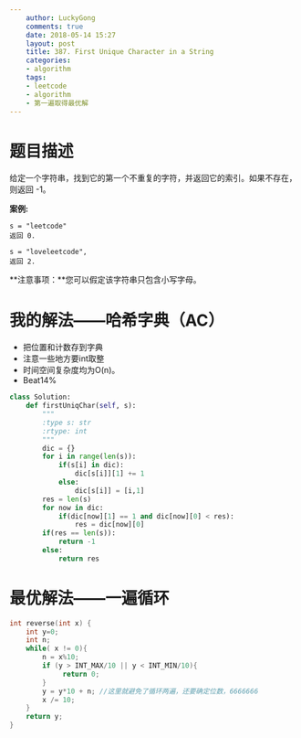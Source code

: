 ```yaml
---
    author: LuckyGong
    comments: true
    date: 2018-05-14 15:27
    layout: post
    title: 387. First Unique Character in a String
    categories:
    - algorithm
    tags:
    - leetcode
    - algorithm
    - 第一遍取得最优解
---
```


# 题目描述

给定一个字符串，找到它的第一个不重复的字符，并返回它的索引。如果不存在，则返回 -1。

**案例:**

```
s = "leetcode"
返回 0.

s = "loveleetcode",
返回 2.
```

 

**注意事项：**您可以假定该字符串只包含小写字母。

# 我的解法——哈希字典（AC）

- 把位置和计数存到字典
- 注意一些地方要int取整
- 时间空间复杂度均为O(n)。
- Beat14%

```python
class Solution:
    def firstUniqChar(self, s):
        """
        :type s: str
        :rtype: int
        """
        dic = {}
        for i in range(len(s)):
            if(s[i] in dic):
                dic[s[i]][1] += 1
            else:
                dic[s[i]] = [i,1]
        res = len(s)
        for now in dic:
            if(dic[now][1] == 1 and dic[now][0] < res):
                res = dic[now][0]
        if(res == len(s)):
            return -1
        else:
            return res
```

# 最优解法——一遍循环

```c++
int reverse(int x) {
    int y=0;
    int n;
    while( x != 0){
        n = x%10;
        if (y > INT_MAX/10 || y < INT_MIN/10){
             return 0;
        }
        y = y*10 + n; //这里就避免了循环两遍，还要确定位数，6666666
        x /= 10;
    }
    return y;
}
```
